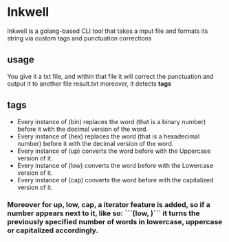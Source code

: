 # Inkwell

Inkwell is a golang-based CLI tool that takes a input file and formats its string via custom tags and punctuation corrections


<h2> usage </h2>

You give it a txt file, and within that file it will correct the punctuation and output it to another file result.txt
moreover, it detects <strong> tags </strong> 

<h2> tags </h2>
<ul>
<li> Every instance of (bin) replaces the word (that is a binary number) before it with the decimal version of the word. </li>

<li> Every instance of (hex) replaces the word (that is a hexadecimal number) before it with the decimal version of the word. </li>

  <li> Every instance of (up) converts the word before with the Uppercase version of it. </li>

  <li> Every instance of (low) converts the word before with the Lowercase version of it. </li>

  <li> Every instance of (cap) converts the word before with the capitalized version of it. </li>
</ul>
  
 
<h3> Moreover for up, low, cap, a iterator feature is added, so if a number appears next to it, like so: 
  ```(low, <number>)``` 
  it turns the previously specified number of words in lowercase, uppercase or capitalized accordingly. </h3>
